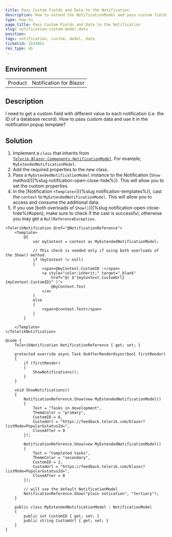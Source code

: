 ```yaml
---
title: Pass Custom Fields and Data to the Notification
description: How to extend the NotificationModel and pass custom fields with dynamic data to each notification popup.
type: how-to
page_title: Pass Custom Fields and Data to the Notification
slug: notification-custom-model-data
position: 
tags: notification, custom, model, data
ticketid: 1543051
res_type: kb
---
```


## Environment
<table>
	<tbody>
		<tr>
			<td>Product</td>
			<td>Notification for Blazor</td>
		</tr>
	</tbody>
</table>

## Description

I need to get a custom field with different value to each notification (i.e. the ID of a database record). How to pass custom data and use it in the notification popup template?

## Solution

1. Implement a `class` that inherits from [`Telerik.Blazor.Components.NotificationModel`](https://docs.telerik.com/blazor-ui/api/Telerik.Blazor.Components.NotificationModel). For example, `MyExtendedNotificationModel`.
1. Add the required properties to the new class.
1. Pass a `MyExtendedNotificationModel` instance to the Notification [`Show` method]({%slug notification-open-close-hide%}). This will allow you to set the custom properties.
1. In the [Notification `<Template>`]({%slug notification-templates%}), cast the `context` to `MyExtendedNotificationModel`. This will allow you to access and consume the additional data.
1. If you use [both overloads of `Show()`]({%slug notification-open-close-hide%}#open), make sure to check if the cast is successful, otherwise you may get a `NullReferenceException`.

````CSHTML
<TelerikNotification @ref="@NotificationReference">
    <Template>
        @{
            var myContext = context as MyExtendedNotificationModel;

            // This check is needed only if using both overloads of the Show() method.
            if (myContext != null)
            {
                <span>@myContext.CustomID :</span>
                <a style="color:inherit;" target="_blank"
                    href="@( $"{myContext.CustomUrl}{myContext.CustomID}" )">
                    @myContext.Text
                </a>
            }
            else
            {
                <span>@context.Text</span>
            }
        }

    </Template>
</TelerikNotification>

@code {
    TelerikNotification NotificationReference { get; set; }

    protected override async Task OnAfterRenderAsync(bool firstRender)
    {
        if (firstRender)
        {
            ShowNotifications();
        }
    }

    void ShowNotifications()
    {
        NotificationReference.Show(new MyExtendedNotificationModel()
        {
            Text = "Tasks in development",
            ThemeColor = "primary",
            CustomID = 6,
            CustomUrl = "https://feedback.telerik.com/blazor?listMode=Popular&statusId=",
            CloseAfter = 0
        });

        NotificationReference.Show(new MyExtendedNotificationModel()
        {
            Text = "Completed tasks",
            ThemeColor = "secondary",
            CustomID = 2,
            CustomUrl = "https://feedback.telerik.com/blazor?listMode=Popular&statusId=",
            CloseAfter = 0
        });

        // will use the default NotificationModel
        NotificationReference.Show("plain notication", "tertiary");
    }

    public class MyExtendedNotificationModel : NotificationModel
    {
        public int CustomID { get; set; }
        public string CustomUrl { get; set; }
    }
}
````